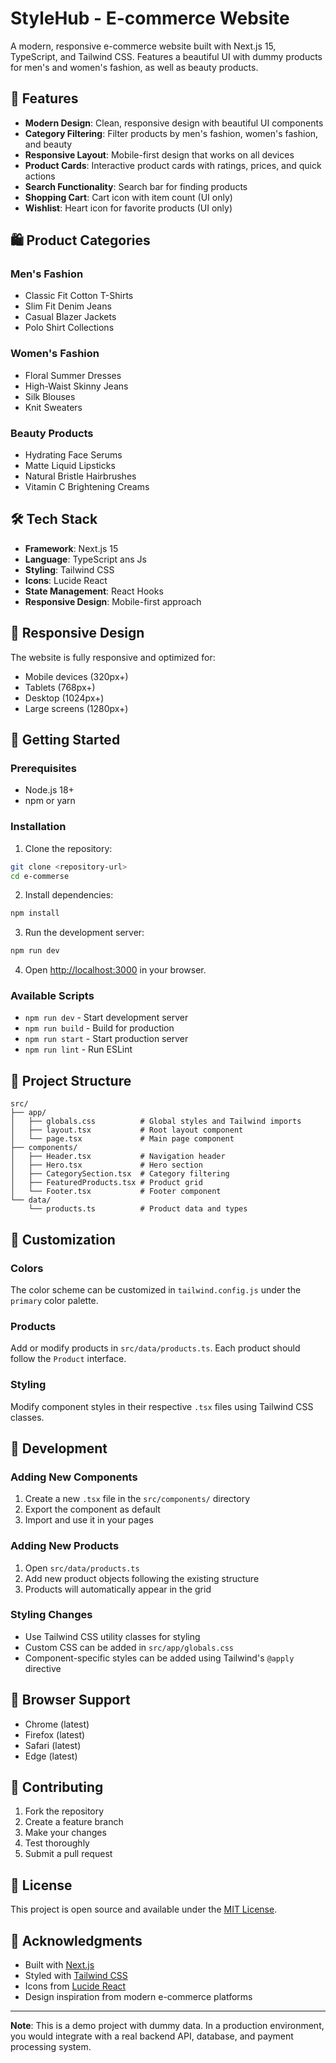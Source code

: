 # StyleHub - E-commerce Website

A modern, responsive e-commerce website built with Next.js 15, TypeScript, and Tailwind CSS. Features a beautiful UI with dummy products for men's and women's fashion, as well as beauty products.

## 🚀 Features

- **Modern Design**: Clean, responsive design with beautiful UI components
- **Category Filtering**: Filter products by men's fashion, women's fashion, and beauty
- **Responsive Layout**: Mobile-first design that works on all devices
- **Product Cards**: Interactive product cards with ratings, prices, and quick actions
- **Search Functionality**: Search bar for finding products
- **Shopping Cart**: Cart icon with item count (UI only)
- **Wishlist**: Heart icon for favorite products (UI only)

## 🛍️ Product Categories

### Men's Fashion
- Classic Fit Cotton T-Shirts
- Slim Fit Denim Jeans
- Casual Blazer Jackets
- Polo Shirt Collections

### Women's Fashion
- Floral Summer Dresses
- High-Waist Skinny Jeans
- Silk Blouses
- Knit Sweaters

### Beauty Products
- Hydrating Face Serums
- Matte Liquid Lipsticks
- Natural Bristle Hairbrushes
- Vitamin C Brightening Creams

## 🛠️ Tech Stack

- **Framework**: Next.js 15
- **Language**: TypeScript ans Js
- **Styling**: Tailwind CSS
- **Icons**: Lucide React
- **State Management**: React Hooks
- **Responsive Design**: Mobile-first approach

## 📱 Responsive Design

The website is fully responsive and optimized for:
- Mobile devices (320px+)
- Tablets (768px+)
- Desktop (1024px+)
- Large screens (1280px+)

## 🚀 Getting Started

### Prerequisites

- Node.js 18+ 
- npm or yarn

### Installation

1. Clone the repository:
```bash
git clone <repository-url>
cd e-commerse
```

2. Install dependencies:
```bash
npm install
```

3. Run the development server:
```bash
npm run dev
```

4. Open [http://localhost:3000](http://localhost:3000) in your browser.

### Available Scripts

- `npm run dev` - Start development server
- `npm run build` - Build for production
- `npm run start` - Start production server
- `npm run lint` - Run ESLint

## 📁 Project Structure

```
src/
├── app/
│   ├── globals.css          # Global styles and Tailwind imports
│   ├── layout.tsx           # Root layout component
│   └── page.tsx             # Main page component
├── components/
│   ├── Header.tsx           # Navigation header
│   ├── Hero.tsx             # Hero section
│   ├── CategorySection.tsx  # Category filtering
│   ├── FeaturedProducts.tsx # Product grid
│   └── Footer.tsx           # Footer component
└── data/
    └── products.ts          # Product data and types
```

## 🎨 Customization

### Colors
The color scheme can be customized in `tailwind.config.js` under the `primary` color palette.

### Products
Add or modify products in `src/data/products.ts`. Each product should follow the `Product` interface.

### Styling
Modify component styles in their respective `.tsx` files using Tailwind CSS classes.

## 🔧 Development

### Adding New Components
1. Create a new `.tsx` file in the `src/components/` directory
2. Export the component as default
3. Import and use it in your pages

### Adding New Products
1. Open `src/data/products.ts`
2. Add new product objects following the existing structure
3. Products will automatically appear in the grid

### Styling Changes
- Use Tailwind CSS utility classes for styling
- Custom CSS can be added in `src/app/globals.css`
- Component-specific styles can be added using Tailwind's `@apply` directive

## 📱 Browser Support

- Chrome (latest)
- Firefox (latest)
- Safari (latest)
- Edge (latest)

## 🤝 Contributing

1. Fork the repository
2. Create a feature branch
3. Make your changes
4. Test thoroughly
5. Submit a pull request

## 📄 License

This project is open source and available under the [MIT License](LICENSE).

## 🙏 Acknowledgments

- Built with [Next.js](https://nextjs.org/)
- Styled with [Tailwind CSS](https://tailwindcss.com/)
- Icons from [Lucide React](https://lucide.dev/)
- Design inspiration from modern e-commerce platforms

---

**Note**: This is a demo project with dummy data. In a production environment, you would integrate with a real backend API, database, and payment processing system.
